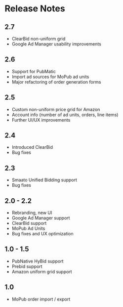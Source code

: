 # Release Notes

## 2.7
* ClearBid non-uniform grid
* Google Ad Manager usability improvements

## 2.6
* Support for PubMatic
* Import ad sources for MoPub ad units
* Major refactoring of order generation forms

## 2.5
* Custom non-uniform price grid for Amazon
* Account info (number of ad units, orders, line items)
* Further UI/UX improvements

## 2.4
* Introduced ClearBid
* Bug fixes

## 2.3
* Smaato Unified Bidding support
* Bug fixes

## 2.0 - 2.2
* Rebranding, new UI
* Google Ad Manager support
* ClearBid support
* MoPub Ad Units
* Bug fixes and UX optimization

## 1.0 - 1.5
* PubNative HyBid support
* Prebid support
* Amazon uniform grid support

## 1.0 
* MoPub order import / export